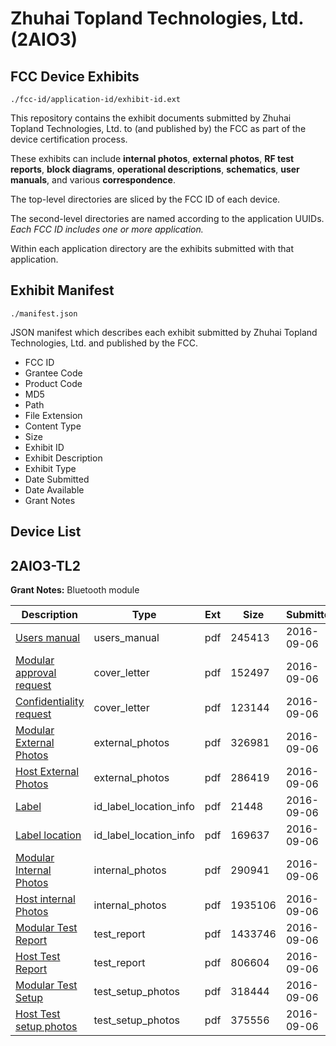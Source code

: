 # Zhuhai Topland Technologies, Ltd. (2AIO3)
## FCC Device Exhibits

```
./fcc-id/application-id/exhibit-id.ext
```

This repository contains the exhibit documents submitted by Zhuhai Topland Technologies, Ltd. to (and published by) the FCC as part of the device certification process.

These exhibits can include **internal photos**, **external photos**, **RF test reports**, **block diagrams**, **operational descriptions**, **schematics**, **user manuals**, and various **correspondence**.

The top-level directories are sliced by the FCC ID of each device.

The second-level directories are named according to the application UUIDs. *Each FCC ID includes one or more application.*

Within each application directory are the exhibits submitted with that application. 

## Exhibit Manifest

```
./manifest.json
```

JSON manifest which describes each exhibit submitted by Zhuhai Topland Technologies, Ltd. and published by the FCC.

- FCC ID
- Grantee Code
- Product Code
- MD5
- Path
- File Extension
- Content Type
- Size
- Exhibit ID
- Exhibit Description
- Exhibit Type
- Date Submitted
- Date Available
- Grant Notes

## Device List
## 2AIO3-TL2
**Grant Notes:** Bluetooth module

| Description | Type | Ext | Size | Submitted | Available |
| ----------- | ---- | --- | ---- | --------- | --------- |
| [Users manual](2AIO3-TL2/69392fe112fb5989f84a43724aa1b4ab/3125000.pdf) | users_manual | pdf | 245413 | 2016-09-06 | 2016-09-06 |
| [Modular approval request](2AIO3-TL2/69392fe112fb5989f84a43724aa1b4ab/3124994.pdf) | cover_letter | pdf | 152497 | 2016-09-06 | 2016-09-06 |
| [Confidentiality request](2AIO3-TL2/69392fe112fb5989f84a43724aa1b4ab/3124995.pdf) | cover_letter | pdf | 123144 | 2016-09-06 | 2016-09-06 |
| [Modular External Photos](2AIO3-TL2/69392fe112fb5989f84a43724aa1b4ab/3124989.pdf) | external_photos | pdf | 326981 | 2016-09-06 | 2016-09-06 |
| [Host External Photos](2AIO3-TL2/69392fe112fb5989f84a43724aa1b4ab/3124992.pdf) | external_photos | pdf | 286419 | 2016-09-06 | 2016-09-06 |
| [Label](2AIO3-TL2/69392fe112fb5989f84a43724aa1b4ab/3124997.pdf) | id_label_location_info | pdf | 21448 | 2016-09-06 | 2016-09-06 |
| [Label location](2AIO3-TL2/69392fe112fb5989f84a43724aa1b4ab/3124998.pdf) | id_label_location_info | pdf | 169637 | 2016-09-06 | 2016-09-06 |
| [Modular Internal Photos](2AIO3-TL2/69392fe112fb5989f84a43724aa1b4ab/3124990.pdf) | internal_photos | pdf | 290941 | 2016-09-06 | 2016-09-06 |
| [Host internal Photos](2AIO3-TL2/69392fe112fb5989f84a43724aa1b4ab/3124993.pdf) | internal_photos | pdf | 1935106 | 2016-09-06 | 2016-09-06 |
| [Modular Test Report](2AIO3-TL2/69392fe112fb5989f84a43724aa1b4ab/3125001.pdf) | test_report | pdf | 1433746 | 2016-09-06 | 2016-09-06 |
| [Host Test Report](2AIO3-TL2/69392fe112fb5989f84a43724aa1b4ab/3125002.pdf) | test_report | pdf | 806604 | 2016-09-06 | 2016-09-06 |
| [Modular Test Setup](2AIO3-TL2/69392fe112fb5989f84a43724aa1b4ab/3124991.pdf) | test_setup_photos | pdf | 318444 | 2016-09-06 | 2016-09-06 |
| [Host Test setup photos](2AIO3-TL2/69392fe112fb5989f84a43724aa1b4ab/3124999.pdf) | test_setup_photos | pdf | 375556 | 2016-09-06 | 2016-09-06 |
